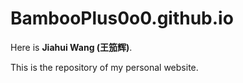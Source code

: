 # BambooPlus0o0.github.io

Here is **Jiahui Wang (王笳辉)**. 

This is the repository of my personal website.

